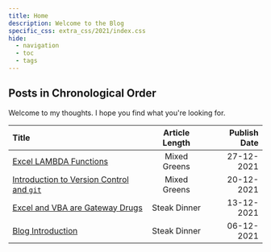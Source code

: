```yaml
---
title: Home
description: Welcome to the Blog
specific_css: extra_css/2021/index.css
hide:
  - navigation
  - toc
  - tags
---
```


## Posts in Chronological Order

Welcome to my thoughts. I hope you find what you're looking for.

<!-- Bite, Mixed Greens, Steak Dinner  -->

| Title                                                                   | Article Length | Publish Date |
| :---------------------------------------------------------------------- | :------------: | -----------: |
| <a href="/2021/Excel-Lambda-Functions">Excel LAMBDA Functions</a>       |  Mixed Greens  |   27-12-2021 |
| <a href="/2021/Git-Intro">Introduction to Version Control and `git`</a> |  Mixed Greens  |   20-12-2021 |
| <a href="/2021/Why-Excel-and-VBA">Excel and VBA are Gateway Drugs</a>   |  Steak Dinner  |   13-12-2021 |
| <a href="/2021/Blog-Introduction">Blog Introduction</a>                 |  Steak Dinner  |   06-12-2021 |

